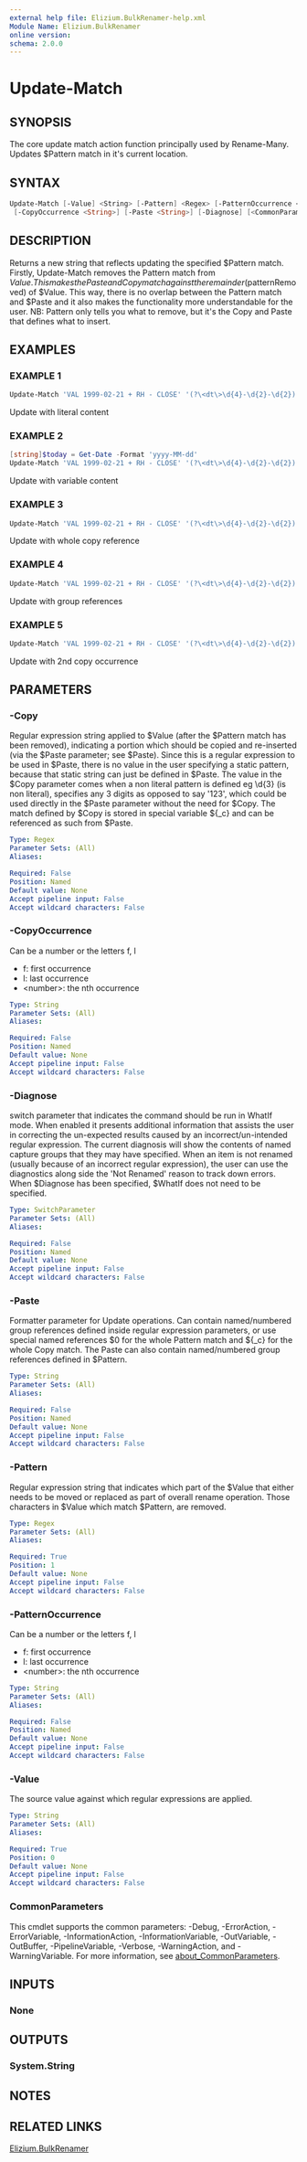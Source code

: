 ```yaml
---
external help file: Elizium.BulkRenamer-help.xml
Module Name: Elizium.BulkRenamer
online version:
schema: 2.0.0
---
```


# Update-Match

## SYNOPSIS

The core update match action function principally used by Rename-Many. Updates
$Pattern match in it's current location.

## SYNTAX

```powershell
Update-Match [-Value] <String> [-Pattern] <Regex> [-PatternOccurrence <String>] [-Copy <Regex>]
 [-CopyOccurrence <String>] [-Paste <String>] [-Diagnose] [<CommonParameters>]
```

## DESCRIPTION

Returns a new string that reflects updating the specified $Pattern match.
  Firstly, Update-Match removes the Pattern match from $Value. This makes the Paste and
Copy match against the remainder ($patternRemoved) of $Value. This way, there is
no overlap between the Pattern match and $Paste and it also makes the functionality more
understandable for the user. NB: Pattern only tells you what to remove, but it's the
Copy and Paste that defines what to insert.

## EXAMPLES

### EXAMPLE 1

```powershell
Update-Match 'VAL 1999-02-21 + RH - CLOSE' '(?\<dt\>\d{4}-\d{2}-\d{2})' -Paste '----X--X--'
```

Update with literal content

### EXAMPLE 2

```powershell
[string]$today = Get-Date -Format 'yyyy-MM-dd'
Update-Match 'VAL 1999-02-21 + RH - CLOSE' '(?\<dt\>\d{4}-\d{2}-\d{2})' -Paste $('_(' + $today + ')_')
```

Update with variable content

### EXAMPLE 3

```powershell
Update-Match 'VAL 1999-02-21 + RH - CLOSE' '(?\<dt\>\d{4}-\d{2}-\d{2})' -Paste '${_c},----X--X--' -Copy '[^\s]+'
```

Update with whole copy reference

### EXAMPLE 4

```powershell
Update-Match 'VAL 1999-02-21 + RH - CLOSE' '(?\<dt\>\d{4}-\d{2}-\d{2})' -Paste '${first},----X--X--' -Copy '(?<first>[^\s]+)'
```

Update with group references

### EXAMPLE 5

```powershell
Update-Match 'VAL 1999-02-21 + RH - CLOSE' '(?\<dt\>\d{4}-\d{2}-\d{2})' -Paste '${_c},----X--X--' -Copy '[^\s]+' -CopyOccurrence 2
```

Update with 2nd copy occurrence

## PARAMETERS

### -Copy

  Regular expression string applied to $Value (after the $Pattern match has been removed),
indicating a portion which should be copied and re-inserted (via the $Paste parameter;
see $Paste). Since this is a regular expression to be used in $Paste, there
is no value in the user specifying a static pattern, because that static string can just be
defined in $Paste. The value in the $Copy parameter comes when a non literal pattern is
defined eg \d{3} (is non literal), specifies any 3 digits as opposed to say '123', which
could be used directly in the $Paste parameter without the need for $Copy. The match
defined by $Copy is stored in special variable ${_c} and can be referenced as such from
$Paste.

```yaml
Type: Regex
Parameter Sets: (All)
Aliases:

Required: False
Position: Named
Default value: None
Accept pipeline input: False
Accept wildcard characters: False
```

### -CopyOccurrence

Can be a number or the letters f, l

* f: first occurrence
* l: last occurrence
* \<number\>: the nth occurrence

```yaml
Type: String
Parameter Sets: (All)
Aliases:

Required: False
Position: Named
Default value: None
Accept pipeline input: False
Accept wildcard characters: False
```

### -Diagnose

switch parameter that indicates the command should be run in WhatIf mode. When enabled it presents additional information that assists the user in correcting the un-expected results caused by an incorrect/un-intended regular expression. The current diagnosis will show the contents of named capture groups that they may have specified. When an item is not renamed (usually because of an incorrect regular expression), the user can use the diagnostics along side the 'Not Renamed' reason to track down errors.
When $Diagnose has been specified, $WhatIf does not need to be specified.

```yaml
Type: SwitchParameter
Parameter Sets: (All)
Aliases:

Required: False
Position: Named
Default value: None
Accept pipeline input: False
Accept wildcard characters: False
```

### -Paste

Formatter parameter for Update operations. Can contain named/numbered group references
defined inside regular expression parameters, or use special named references $0 for the whole
Pattern match and ${_c} for the whole Copy match. The Paste can also contain named/numbered
group references defined in $Pattern.

```yaml
Type: String
Parameter Sets: (All)
Aliases:

Required: False
Position: Named
Default value: None
Accept pipeline input: False
Accept wildcard characters: False
```

### -Pattern

Regular expression string that indicates which part of the $Value that either needs
to be moved or replaced as part of overall rename operation. Those characters in $Value
which match $Pattern, are removed.

```yaml
Type: Regex
Parameter Sets: (All)
Aliases:

Required: True
Position: 1
Default value: None
Accept pipeline input: False
Accept wildcard characters: False
```

### -PatternOccurrence

Can be a number or the letters f, l

* f: first occurrence
* l: last occurrence
* \<number\>: the nth occurrence

```yaml
Type: String
Parameter Sets: (All)
Aliases:

Required: False
Position: Named
Default value: None
Accept pipeline input: False
Accept wildcard characters: False
```

### -Value

The source value against which regular expressions are applied.

```yaml
Type: String
Parameter Sets: (All)
Aliases:

Required: True
Position: 0
Default value: None
Accept pipeline input: False
Accept wildcard characters: False
```

### CommonParameters

This cmdlet supports the common parameters: -Debug, -ErrorAction, -ErrorVariable, -InformationAction, -InformationVariable, -OutVariable, -OutBuffer, -PipelineVariable, -Verbose, -WarningAction, and -WarningVariable. For more information, see [about_CommonParameters](http://go.microsoft.com/fwlink/?LinkID=113216).

## INPUTS

### None

## OUTPUTS

### System.String

## NOTES

## RELATED LINKS

[Elizium.BulkRenamer](https://github.com/EliziumNet/BulkRenamer)
